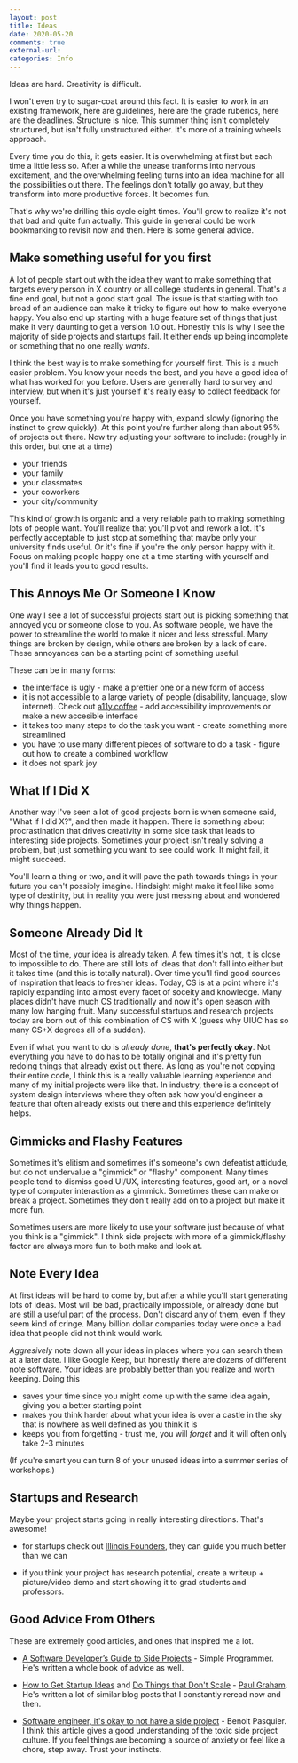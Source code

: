 ```yaml
---
layout: post
title: Ideas
date: 2020-05-20
comments: true
external-url:
categories: Info
---
```


<!-- markdownlint-disable MD004 MD009 MD014 MD024 MD040 -->

Ideas are hard. Creativity is difficult.

I won't even try to sugar-coat around this fact. It is easier to work in an existing framework, here are guidelines, here are the grade ruberics, here are the deadlines. Structure is nice. This summer thing isn't completely structured, but isn't fully unstructured either. It's more of a training wheels approach.

Every time you do this, it gets easier. It is overwhelming at first but each time a little less so. After a while the unease tranforms into nervous excitement, and the overwhelming feeling turns into an idea machine for all the possibilities out there. The feelings don't totally go away, but they transform into more productive forces. It becomes fun.

That's why we're drilling this cycle eight times. You'll grow to realize it's not that bad and quite fun actually. This guide in general could be work bookmarking to revisit now and then. Here is some general advice.

## Make something useful for you first

A lot of people start out with the idea they want to make something that targets every person in X country or all college students in general. That's a fine end goal, but not a good start goal. The issue is that starting with too broad of an audience can make it tricky to figure out how to make everyone happy. You also end up starting with a huge feature set of things that just make it very daunting to get a version 1.0 out. Honestly this is why I see the majority of side projects and startups fail. It either ends up being incomplete or something that no one really _wants_.

I think the best way is to make something for yourself first. This is a much easier problem. You know your needs the best, and you have a good idea of what has worked for you before. Users are generally hard to survey and interview, but when it's just yourself it's really easy to collect feedback for yourself. 

Once you have something you're happy with, expand slowly (ignoring the instinct to grow quickly). At this point you're further along than about 95% of projects out there. Now try adjusting your software to include: (roughly in this order, but one at a time)

* your friends
* your family
* your classmates 
* your coworkers 
* your city/community  

This kind of growth is organic and a very reliable path to making something lots of people want. You'll realize that you'll pivot and rework a lot. It's perfectly acceptable to just stop at something that maybe only your university finds useful. Or it's fine if you're the only person happy with it. Focus on making people happy one at a time starting with yourself and you'll find it leads you to good results.

## This Annoys Me Or Someone I Know

One way I see a lot of successful projects start out is picking something that annoyed you or someone close to you. As software people, we have the power to streamline the world to make it nicer and less stressful. Many things are broken by design, while others are broken by a lack of care. These annoyances can be a starting point of something useful. 

These can be in many forms:

* the interface is ugly - make a prettier one or a new form of access
* it is not accessible to a large variety of people (disability, language, slow internet). Check out [a11y.coffee](https://a11y.coffee/) - add accessibility improvements or make a new accesible interface
* it takes too many steps to do the task you want - create something more streamlined
* you have to use many different pieces of software to do a task - figure out how to create a combined workflow
* it does not spark joy 

## What If I Did X

Another way I've seen a lot of good projects born is when someone said, "What if I did X?", and then made it happen. There is something about procrastination that drives creativity in some side task that leads to interesting side projects. Sometimes your project isn't really solving a problem, but just something you want to see could work. It might fail, it might succeed. 

You'll learn a thing or two, and it will pave the path towards things in your future you can't possibly imagine. Hindsight might make it feel like some type of destinity, but in reality you were just messing about and wondered why things happen. 

## Someone Already Did It

Most of the time, your idea is already taken. A few times it's not, it is close to impossible to do. There are still lots of ideas that don't fall into either but it takes time (and this is totally natural). Over time you'll find good sources of inspiration that leads to fresher ideas. Today, CS is at a point where it's rapidly expanding into almost every facet of soceity and knowledge. Many places didn't have much CS traditionally and now it's open season with many low hanging fruit. Many successful startups and research projects today are born out of this combination of CS with X (guess why UIUC has so many CS+X degrees all of a sudden).

Even if what you want to do is *already done*, **that's perfectly okay**. Not everything you have to do has to be totally original and it's pretty fun redoing things that already exist out there. As long as you're not copying their entire code, I think this is a really valuable learning experience and many of my initial projects were like that. In industry, there is a concept of system design interviews where they often ask how you'd engineer a feature that often already exists out there and this experience definitely helps.

## Gimmicks and Flashy Features

Sometimes it's elitism and sometimes it's someone's own defeatist attidude, but do not undervalue a "gimmick" or "flashy" component. Many times people tend to dismiss good UI/UX, interesting features, good art, or a novel type of computer interaction as a gimmick. Sometimes these can make or break a project. Sometimes they don't really add on to a project but make it more fun.

Sometimes users are more likely to use your software just because of what you think is a "gimmick". I think side projects with more of a gimmick/flashy factor are always more fun to both make and look at.

## Note Every Idea

At first ideas will be hard to come by, but after a while you'll start generating lots of ideas. Most will be bad, practically impossible, or already done but are still a useful part of the process. Don't discard any of them, even if they seem kind of cringe. Many billion dollar companies today were once a bad idea that people did not think would work.

*Aggresively* note down all your ideas in places where you can search them at a later date. I like Google Keep, but honestly there are dozens of different note software. Your ideas are probably better than you realize and worth keeping. Doing this

* saves your time since you might come up with the same idea again, giving you a better starting point
* makes you think harder about what your idea is over a castle in the sky that is nowhere as well defined as you think it is
* keeps you from forgetting - trust me, you will _forget_ and it will often only take 2-3 minutes

(If you're smart you can turn 8 of your unused ideas into a summer series of workshops.)

## Startups and Research

Maybe your project starts going in really interesting directions. That's awesome!

* for startups check out [Illinois Founders](http://founders.illinois.edu/), they can guide you much better than we can 

* if you think your project has research potential, create a writeup + picture/video demo and start showing it to grad students and professors. 

## Good Advice From Others

These are extremely good articles, and ones that inspired me a lot.

* [A Software Developer’s Guide to Side Projects](https://simpleprogrammer.com/guide-side-projects/) - Simple Programmer. He's written a whole book of advice as well.

* [How to Get Startup Ideas](http://paulgraham.com/startupideas.html) and [Do Things that Don't Scale](http://paulgraham.com/ds.html) - [Paul Graham](https://en.wikipedia.org/wiki/Paul_Graham_(programmer)). He's written a lot of similar blog posts that I constantly reread now and then.

* [Software engineer, it's okay to not have a side project](https://benoitpasquier.com/2019/10/software-engineer-its-okay-to-not-have-a-side-project/) - Benoit Pasquier. I think this article gives a good understanding of the toxic side project culture. If you feel things are becoming a source of anxiety or feel like a chore, step away. Trust your instincts.
